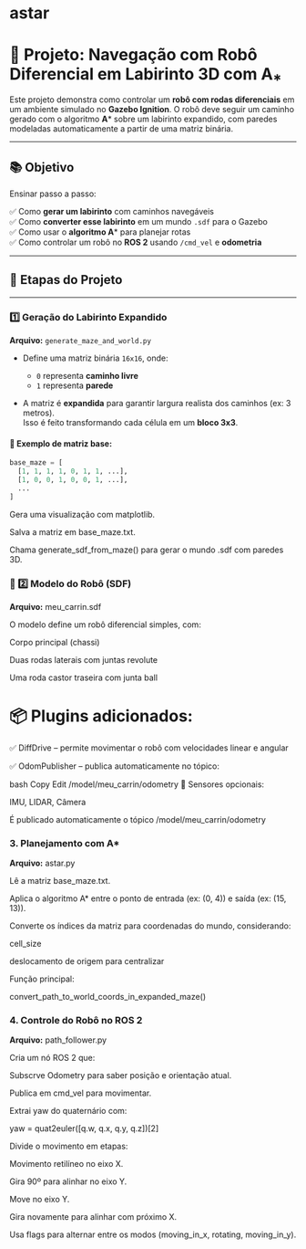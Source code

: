 # astar

# 🧭 Projeto: Navegação com Robô Diferencial em Labirinto 3D com A⁎

Este projeto demonstra como controlar um **robô com rodas diferenciais** em um ambiente simulado no **Gazebo Ignition**. O robô deve seguir um caminho gerado com o algoritmo **A*** sobre um labirinto expandido, com paredes modeladas automaticamente a partir de uma matriz binária.

---

## 📚 Objetivo

Ensinar passo a passo:

✅ Como **gerar um labirinto** com caminhos navegáveis  
✅ Como **converter esse labirinto** em um mundo `.sdf` para o Gazebo  
✅ Como usar o **algoritmo A*** para planejar rotas  
✅ Como controlar um robô no **ROS 2** usando `/cmd_vel` e **odometria**

---

## 🧱 Etapas do Projeto

---

### 1️⃣ Geração do Labirinto Expandido  
**Arquivo:** `generate_maze_and_world.py`

- Define uma matriz binária `16x16`, onde:
  - `0` representa **caminho livre**
  - `1` representa **parede**

- A matriz é **expandida** para garantir largura realista dos caminhos (ex: 3 metros).  
  Isso é feito transformando cada célula em um **bloco 3x3**.

#### 📌 Exemplo de matriz base:
```python
base_maze = [
  [1, 1, 1, 1, 0, 1, 1, ...],
  [1, 0, 0, 1, 0, 0, 1, ...],
  ...
]
```


Gera uma visualização com matplotlib.

Salva a matriz em base_maze.txt.

Chama generate_sdf_from_maze() para gerar o mundo .sdf com paredes 3D.

### 🤖 2️⃣ Modelo do Robô (SDF)
**Arquivo:** meu_carrin.sdf

O modelo define um robô diferencial simples, com:

Corpo principal (chassi)

Duas rodas laterais com juntas revolute

Uma roda castor traseira com junta ball

# 📦 Plugins adicionados:

✅ DiffDrive – permite movimentar o robô com velocidades linear e angular

✅ OdomPublisher – publica automaticamente no tópico:

bash
Copy
Edit
/model/meu_carrin/odometry
🧭 Sensores opcionais:

IMU, LIDAR, Câmera

É publicado automaticamente o tópico /model/meu_carrin/odometry

### 3. Planejamento com A*

**Arquivo:** astar.py

Lê a matriz base_maze.txt.

Aplica o algoritmo A* entre o ponto de entrada (ex: (0, 4)) e saída (ex: (15, 13)).

Converte os índices da matriz para coordenadas do mundo, considerando:

cell_size

deslocamento de origem para centralizar

Função principal:

convert_path_to_world_coords_in_expanded_maze()

### 4. Controle do Robô no ROS 2

**Arquivo:** path_follower.py

Cria um nó ROS 2 que:

Subscrve Odometry para saber posição e orientação atual.

Publica em cmd_vel para movimentar.

Extrai yaw do quaternário com:

yaw = quat2euler([q.w, q.x, q.y, q.z])[2]

Divide o movimento em etapas:

Movimento retilíneo no eixo X.

Gira 90º para alinhar no eixo Y.

Move no eixo Y.

Gira novamente para alinhar com próximo X.

Usa flags para alternar entre os modos (moving_in_x, rotating, moving_in_y).
